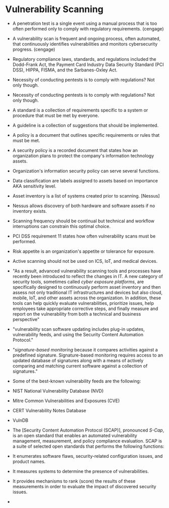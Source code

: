 # Vulnerability Scanning

- A penetration test is a single event using a manual process that is too often performed only to comply with regulatory requirements. (cengage)
- A vulnerability scan is frequent and ongoing process, often automated, that continuously identifies vulnerabilities and monitors cybersecurity progress. (cengage)
- Regulatory compliance laws, standards, and regulations included the Dodd-Frank Act, the Payment Card Industry Data Security Standard (PCI DSS), HIPPA, FISMA, and the Sarbanes-Oxley Act.
- Necessity of conducting pentests is to comply with regulations? Not only though.
- Necessity of conducting pentests is to comply with regulations? Not only though.
- A standard is a collection of requirements specific to a system or procedure that must be met by everyone.
- A guideline is a collection of suggestions that should be implemented. 
- A policy is a document that outlines specific requirements or rules that must be met.
-  A security policy is a recorded document that states how an organization plans to protect the company's information technology assets. 
- Organization's information security policy can serve several functions.
- Data classification are labels assigned to assets based on importance AKA sensitivity level.
- Asset inventory is a list of systems created prior to scanning.
[Nessus] 
- Nessus allows discovery of both hardware and software assets if no inventory exists.
- Scanning frequency should be continual but technical and workflow interruptions can constrain this optimal choice.
- PCI DSS requirement 11 states how often vulnerability scans must be performed.
- Risk appetite is an organization's appetite or tolerance for exposure.
- Active scanning should not be used on ICS, IoT, and medical devices.
- "As a result, advanced vulnerability scanning tools and processes have recently been introduced to reflect the changes in IT. A new category of security tools, sometimes called _cyber exposure platforms_, are specifically designed to continuously perform asset inventory and then assess not only traditional IT infrastructures and devices but also cloud, mobile, IoT, and other assets across the organization. In addition, these tools can help quickly evaluate vulnerabilities, prioritize issues, help employees take appropriate corrective steps, and finally measure and report on the vulnerability from both a technical and business perspective"
- "vulnerability scan software updating includes plug-in updates, vulnerability feeds, and using the Security Content Automation Protocol."
- "_signature-based monitoring_ because it compares activities against a predefined signature. Signature-based monitoring requires access to an updated database of signatures along with a means of actively comparing and matching current software against a collection of signatures."
- Some of the best-known vulnerability feeds are the following:

-   NIST National Vulnerability Database (NVD)
    
-   Mitre Common Vulnerabilities and Exposures (CVE)
    
-   CERT Vulnerability Notes Database
    
-   VulnDB
-   The [Security Content Automation Protocol (SCAP)], pronounced _S-Cap_, is an open standard that enables an automated vulnerability management, measurement, and policy compliance evaluation. SCAP is a suite of selected open standards that performs the following functions:

-   It enumerates software flaws, security-related configuration issues, and product names.
    
-   It measures systems to determine the presence of vulnerabilities.
    
-   It provides mechanisms to rank (score) the results of these measurements in order to evaluate the impact of discovered security issues.
-   
